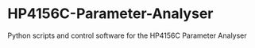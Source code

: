 # HP4156C-Parameter-Analyser
Python scripts and control software for the HP4156C Parameter Analyser
